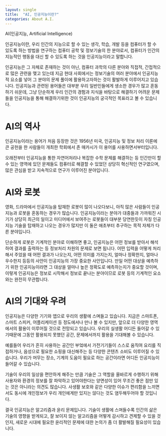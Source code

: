 ```yaml
---
layout: single
title:  "AI, 인공지능이란?"
categories: About A.I.
---
```




AI(인공지능, Artificial Intelligence)

인공지능이란, 우리 인간의 지능으로 할 수 있는 생각, 학습, 개발 등을 컴퓨터가 할 수 있도록 하는 방법을 연구하는 컴퓨터 공학 및 정보기술의 한 분야로서, 컴퓨터가 인간의 지능적인 행동을 대신 할 수 있도록 하는 것을 인공지능이라고 말합니다.

인공지능은 그 자체로 존재하는 것이 아닌, 컴퓨터 과학의 다른 분야와 직접적, 간접적으로 많은 관련을 맺고 있는데 지금 현대 사회에서는 정보기술의 여러 분야에서 인공지능적 요소를 넣어 그 분야의 문제 풀이에 활용하고자하는 것이 활발하게 이루어지고 있습니다. 인공지능과 관련된 용어들은 대부분 우리 일반인들에게 생소한 경우가 많고 혼동하기 쉬운데, 그냥 단순하게 우리 인간의 경험과 지식을 바탕으로 해결하기 어려운 문제들을 인공지능을 통해 해결하기위한 것이 인공지능의 궁극적인 목표라고 볼 수 있습니다.


# AI의 역사

인공지능이라는 용어가 처음 등장한 것은 1956년 미국, 인공지능 및 정보 처리 이론에 큰 공헌을 한 사람들이 개최한 학회에서 존 매카시가 이 용어를 사용하면서부터입니다.

오래전부터 인공지능을 통한 자연어처리나 복잡한 수학 문제를 해결하는 등 인간만이 할 수 있는 영역에 있던 문제들도 컴퓨터로 해결할 수 있었던 상당히 혁신적인 연구였으며, 많은 관심을 받고 지속적으로 연구가 이루어진 분야입니다.


# AI와 로봇

영화, 드라마에서 인공지능을 탑재한 로봇이 많이 나오다보니, 아직 많은 사람들이 인공지능과 로봇을 혼동하는 경우가 많습니다. 인공지능이라는 분야가 대중들과 가까워진 시기가 상당히 최근의 일이고 미디어에서 보여주는 로봇들이 대부분 당연한듯이 자칭 인공지능 기술을 탑재하고 나오는 경우가 많지만 이 둘은 애초부터 추구하는 목적 자체가 다른 분야입니다.

단순하게 로봇은 기계적인 분야로 이해하면 좋고, 인공지능은 어떤 정보를 받아서 해석하여 결과를 출력하는 등 정보처리 차원의 문제로 보면 됩니다. 어떤 입력을 어떻게 처리해서 주었을 때 어떤 결과가 나오는지, 어떤 의미를 가지는지, 얼마나 정확한지, 얼마나 우수한지 등등의 사안이 인공지능의 가장 중요한 사안입니다. 만일 어떤 대상을 예측하기 위한 인공지능이라면 그 대상을 얼마나 높은 정확도로 예측하는지가 중요할 것이며, 이렇게 인공지능은 정보로 시작해서 정보로 끝나는 분야이므로 로봇 등의 기계적인 요소와는 완전히 무관합니다.


# AI의 기대와 우려

인공지능은 다양한 기기와 앱으로 우리의 생활에 스며들고 있습니다. 지금은 스마트폰, 스마트 스피커, 어플리케이션 등 정도에서나 만나 볼 수 있지만, 앞으로 더 다양한 영역에서의 활용이 이루어질 것으로 전망되고 있습니다. 우리의 실생활 어디든 들어갈 수 있기때문에 그동안 활용되지 못했던 공간, 문제에서까지 활용을 기대해볼 수 있습니다.

예를들어 우리가 흔히 사용하는 공간인 부엌에서 가전기기들이 스스로 움직여 요리를 직접하거나, 음성으로 필요한 쇼핑을 대신해주는 등 다양한 콘텐츠 소비도 이루어질 수 있습니다. 우리가 머무는 장소, 기계의 도움이 필요로 하는 공간이라면 어디든 인공지능이 들어갈 수 있습니다.

기술이 우리의 일상을 편안하게 해주는 만큼 기술은 그 역할을 올바르게 수행하기 위해 사용자와 환경의 정보를 잘 파악하고 있어야한다는 양면성이 있어 무조건 좋은 점만 있는 것은 아니라는 의견도 많습니다. 사생활 보호와 같은 다양한 이슈가 편리함을 느끼면서도 동시에 개인정보가 우리 개인에게만 있지는 않다는 것도 염두해두어야 할 것입니다.

결국 인공지능은 알고리즘과 윤리 문제입니다. 기술이 생활에 스며들수록 인간의 삶은 기술의 영향을 받게되고, 잘 보이지 않는 알고리즘을 어떻게 감시하고 견제할 수 있을 것인지, 새로운 시대에 필요한 윤리적인 문제에 대한 논의가 좀 더 활발해질 필요성이 있습니다.
